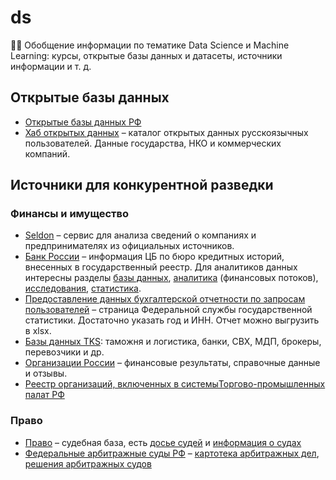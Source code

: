 # ds
👨‍🔬 Обобщение информации по тематике Data Science и Machine Learning: курсы, открытые базы данных и датасеты, источники информации и т. д.

## Открытые базы данных
- [Открытые базы данных РФ](https://jivoi.github.io/2015/07/04/otkrytyie-bazy-dannykh-rf/)
- [Хаб открытых данных](https://opengovdata.ru/dataset) – каталог открытых данных русскоязычных пользователей. Данные государства, НКО и коммерческих компаний.

## Источники для конкурентной разведки
### Финансы и имущество
- [Seldon](https://basis.myseldon.com/ru/) – сервис для анализа сведений о компаниях и предпринимателях из официальных источников.
- [Банк России](https://www.cbr.ru/) – информация ЦБ по бюро кредитных историй, внесенных в государственный реестр. Для аналитиков данных интересны разделы [базы данных](https://www.cbr.ru/hd_base/), [аналитика](https://www.cbr.ru/analytics/) (финансовых потоков), [исследования](https://www.cbr.ru/ec_research/), [статистика](https://www.cbr.ru/statistics/).
- [Предоставление данных бухгалтерской отчетности по запросам пользователей](https://rosstat.gov.ru/accounting_report) – страница Федеральной службы государственной статистики. Достаточно указать год и ИНН. Отчет можно выгрузить в xlsx.
- [Базы данных TKS](https://www.tks.ru/db/): таможня и логистика, банки, СВХ, МДП, брокеры, перевозчики и др.
- [Организации России](http://www.catalogfactory.org/) – финансовые результаты, справочные данные и отзывы.
- [Реестр организаций, включенных в системыТоргово-промышленных палат РФ](http://www.reestrtpprf.ru/)

### Право
- [Право](https://pravo.ru/) – судебная база, есть [досье судей](https://pravo.ru/judges_search/) и [информация о судах](https://pravo.ru/courts_search/)
- [Федеральные арбитражные суды РФ](http://arbitr.ru/) – [картотека арбитражных дел](http://kad.arbitr.ru/), [решения арбитражных судов](http://ras.arbitr.ru/)

